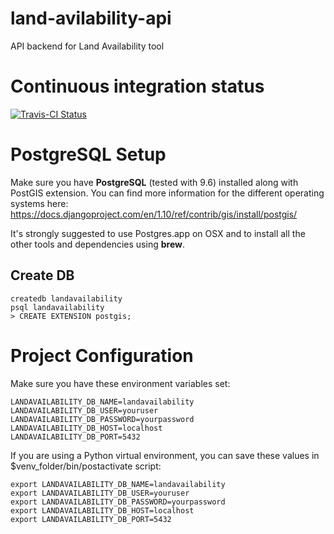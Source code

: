 # land-avilability-api
API backend for Land Availability tool

# Continuous integration status

[![Travis-CI Status](https://secure.travis-ci.org/alphagov/land-availability-api.png?branch=master)](http://travis-ci.org/#!/alphagov/land-availability-api)

# PostgreSQL Setup

Make sure you have **PostgreSQL** (tested with 9.6) installed along with PostGIS
extension. You can find more information for the different operating systems
here: https://docs.djangoproject.com/en/1.10/ref/contrib/gis/install/postgis/

It's strongly suggested to use Postgres.app on OSX and to install all the other
tools and dependencies using **brew**.

## Create DB

```
createdb landavailability
psql landavailability
> CREATE EXTENSION postgis;
```

# Project Configuration

Make sure you have these environment variables set:

```
LANDAVAILABILITY_DB_NAME=landavailability
LANDAVAILABILITY_DB_USER=youruser
LANDAVAILABILITY_DB_PASSWORD=yourpassword
LANDAVAILABILITY_DB_HOST=localhost
LANDAVAILABILITY_DB_PORT=5432
```

If you are using a Python virtual environment, you can save these values in
$venv_folder/bin/postactivate script:

```
export LANDAVAILABILITY_DB_NAME=landavailability
export LANDAVAILABILITY_DB_USER=youruser
export LANDAVAILABILITY_DB_PASSWORD=yourpassword
export LANDAVAILABILITY_DB_HOST=localhost
export LANDAVAILABILITY_DB_PORT=5432
```
